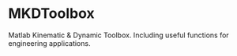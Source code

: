 # MKDToolbox
Matlab Kinematic &amp; Dynamic Toolbox. Including useful functions for engineering applications.
